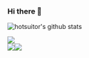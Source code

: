 ### Hi there 👋

<!--
**touxing/touxing** is a ✨ _special_ ✨ repository because its `README.md` (this file) appears on your GitHub profile.

Here are some ideas to get you started:

- 🔭 I’m currently working on ZCY
- 🌱 I’m currently learning TS and golang
- 👯 I’m looking to collaborate on ...
- 🤔 I’m looking for help with  
- 💬 Ask me about ...
- 📫 How to reach me: ...
- 😄 Pronouns: ...
- ⚡ Fun fact: boring man in some times
-->

![hotsuitor's github stats](https://github-readme-stats.vercel.app/api?username=touxing&show_icons=true&include_all_commits=true&theme=gruvbox)

<div style="display:flex;">
  <a href="https://github.com/touxing/touxing">
    <img align="center" src="https://github-readme-stats.vercel.app/api/top-langs/?username=touxing&layout=compact&theme=gruvbox" />
  </a>
</div>
  
<div style="display:flex;">
  <a href="https://github.com/touxing/echarts3-chinese-map-drill-down">
    <img align="center" src="https://github-readme-stats.vercel.app/api/pin/?username=touxing&repo=echarts3-chinese-map-drill-down&theme=gruvbox" />
  </a>

  <a href="https://github.com/touxing/blog">
    <img align="center" src="https://github-readme-stats.vercel.app/api/pin/?username=touxing&repo=blog&theme=gruvbox" />
  </a>
</div>
